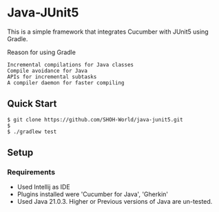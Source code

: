 # Java-JUnit5
This is a simple framework that integrates Cucumber with JUnit5 using Gradle.

Reason for using Gradle 

    Incremental compilations for Java classes
    Compile avoidance for Java
    APIs for incremental subtasks
    A compiler daemon for faster compiling

## Quick Start
```shell
$ git clone https://github.com/SHOH-World/java-junit5.git 
$ 
$ ./gradlew test
```

## Setup
### Requirements
* Used Intellij as IDE
* Plugins installed were 'Cucumber for Java', 'Gherkin'
* Used Java 21.0.3. Higher or Previous versions of Java are un-tested.
